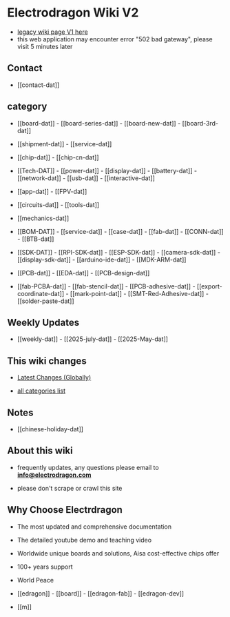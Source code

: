 
# Electrodragon Wiki V2 

- [legacy wiki page V1 here ](https://w.electrodragon.com)
- this web application may encounter error "502 bad gateway", please visit 5 minutes later


## Contact 

- [[contact-dat]] 

## category 

- [[board-dat]] - [[board-series-dat]] - [[board-new-dat]] - [[board-3rd-dat]]

- [[shipment-dat]] - [[service-dat]]

- [[chip-dat]] - [[chip-cn-dat]]

- [[Tech-DAT]] - [[power-dat]] - [[display-dat]] - [[battery-dat]] - [[network-dat]] - [[usb-dat]] - [[interactive-dat]]

- [[app-dat]] - [[FPV-dat]]

- [[circuits-dat]] - [[tools-dat]]
  
- [[mechanics-dat]] 

- [[BOM-DAT]] - [[service-dat]] - [[case-dat]] - [[fab-dat]] - [[CONN-dat]] - [[BTB-dat]]

- [[SDK-DAT]] - [[RPI-SDK-dat]] - [[ESP-SDK-dat]] - [[camera-sdk-dat]] - [[display-sdk-dat]] - [[arduino-ide-dat]] - [[MDK-ARM-dat]]

- [[PCB-dat]]  - [[EDA-dat]] - [[PCB-design-dat]]

- [[fab-PCBA-dat]] - [[fab-stencil-dat]] - [[PCB-adhesive-dat]] - [[export-coordinate-dat]] - [[mark-point-dat]] - [[SMT-Red-Adhesive-dat]] - [[solder-paste-dat]]



## Weekly Updates 

- [[weekly-dat]] - [[2025-july-dat]] - [[2025-May-dat]]

## This wiki changes

- [Latest Changes (Globally)](https://w2.electrodragon.com/gollum/latest_changes)

- [all categories list](https://w2.electrodragon.com/gollum/overview)

## Notes 

- [[chinese-holiday-dat]]

## About this wiki 

- frequently updates, any questions please email to **info@electrodragon.com**

- please don't scrape or crawl this site



## Why Choose Electrdragon 

- The most updated and comprehensive documentation 
- The detailed youtube demo and teaching video 
- Worldwide unique boards and solutions, Aisa cost-effective chips offer 
- 100+ years support
- World Peace


- [[edragon]] - [[board]] - [[edragon-fab]] - [[edragon-dev]] 

- [[m]]

